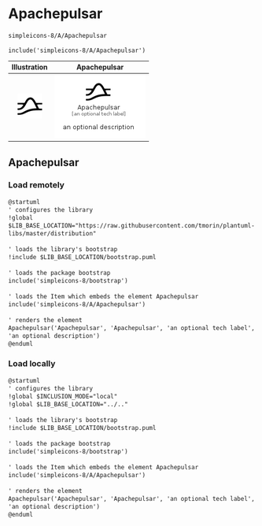 # Apachepulsar


```text
simpleicons-8/A/Apachepulsar
```

```text
include('simpleicons-8/A/Apachepulsar')
```



| Illustration | Apachepulsar |
| :---: | :---: |
| ![illustration for Illustration](../../simpleicons-8/A/Apachepulsar.png) | ![illustration for Apachepulsar](../../simpleicons-8/A/Apachepulsar.Local.png) |




## Apachepulsar

### Load remotely
```plantuml
@startuml
' configures the library
!global $LIB_BASE_LOCATION="https://raw.githubusercontent.com/tmorin/plantuml-libs/master/distribution"

' loads the library's bootstrap
!include $LIB_BASE_LOCATION/bootstrap.puml

' loads the package bootstrap
include('simpleicons-8/bootstrap')

' loads the Item which embeds the element Apachepulsar
include('simpleicons-8/A/Apachepulsar')

' renders the element
Apachepulsar('Apachepulsar', 'Apachepulsar', 'an optional tech label', 'an optional description')
@enduml
```

### Load locally
```plantuml
@startuml
' configures the library
!global $INCLUSION_MODE="local"
!global $LIB_BASE_LOCATION="../.."

' loads the library's bootstrap
!include $LIB_BASE_LOCATION/bootstrap.puml

' loads the package bootstrap
include('simpleicons-8/bootstrap')

' loads the Item which embeds the element Apachepulsar
include('simpleicons-8/A/Apachepulsar')

' renders the element
Apachepulsar('Apachepulsar', 'Apachepulsar', 'an optional tech label', 'an optional description')
@enduml
```

